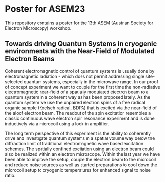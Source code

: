 # Poster for ASEM23

This repository contains a poster for the 13th ASEM (Austrian Society for Electron Microscopy) workshop.

## Towards driving Quantum Systems in cryogenic environments with the Near-Field of Modulated Electron Beams

Coherent electromagnetic control of quantum systems is usually done by electromagnetic radiation - which does not
permit addressing single site-selected quantum systems, especially in the microwave range. In our proof of concept
experiment we want to couple for the first time the non-radiative electromagnetic near-field of a spatially modulated
electron beam to a quantum system in a coherent way as has been proposed lately. As the quantum system we use the
unpaired electron spins of a free radical organic sample (Koelsch radical, BDPA) that is excited via the near-field
of the aloof electron beam. The readout of the spin excitation resembles a classic continuous wave electron spin
resonance experiment and is done inductively via a microcoil using a lock-in amplifier.

The long term perspective of this experiment is the ability to coherently drive and investigate quantum systems in a
spatial volume way below the diffraction limit of traditional electromagnetic wave based excitation schemes. The
spatially confined excitation using an electron beam could also be realized within an electron microscope. Within
the last year we have been able to improve the setup, couple the electron beam to the microcoil and reduce noise
sources as well as started preparations to cool down the microcoil setup to cryogenic temperatures for enhanced signal
to noise ratio.